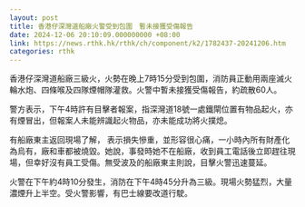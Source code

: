 ```yaml
---
layout: post
title: 香港仔深灣道船廠火警受到包圍　暫未接獲受傷報告
date: 2024-12-06 20:10:09.000000000 +08:00
link: https://news.rthk.hk/rthk/ch/component/k2/1782437-20241206.htm
categories: rthk
---
```


香港仔深灣道船廠三級火，火勢在晚上7時15分受到包圍，消防員正動用兩座滅火輪水炮、四條喉及四隊煙帽隊灌救。火警中暫未接獲受傷報告，約疏散60人。

警方表示，下午4時許有目擊者報案，指深灣道18號一處鐵閘位置有物品起火，亦有煙冒出，但報案人未能辨識起火物品，亦未能成功將火撲熄。

有船廠東主返回現場了解， 表示損失慘重，並形容很心痛，一小時內所有財產化為烏有，廠和車都被燒毀。她說，事發時她不在船廠，收到員工電話後立即趕往現場，但幸好沒有員工受傷。無受波及的船廠東主則說，目擊火警迅速蔓延。

火警在下午約4時10分發生，消防在下午4時45分升為三級。現場火勢猛烈，大量濃煙升上半空。受火警影響，有巴士線要改道行駛。

